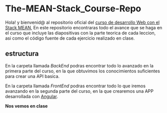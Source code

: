 # The-MEAN-Stack_Course-Repo

Hola! y bienvenid@ al repositorio oficial del [curso de desarrollo Web con el Stack MEAN](https://the-mean-stack-course.firebaseapp.com/home), En este repositorio encontraras todo el avance que se haga en el curso que incluye las diapositivas con la parte teorica de cada leccion, asi como el código fuente de cada ejercicio realizado en clase.

## estructura

En la carpeta llamada _BackEnd_ podras encontrar todo lo avanzado en la primera parte del curso, en la que obtuvimos los conocimientos suficientes para crear una API basica.

En la carpeta llamada _FrontEnd_ podras encontrar todo lo que iremos avanzando en la segunda parte del curso, en la que crearemos una APP desarrollada con [Angular](https://angular.io/).

**Nos vemos en clase**
